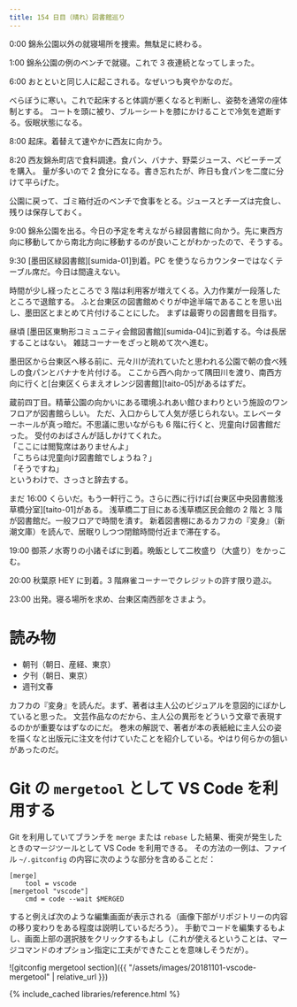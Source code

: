 ```yaml
---
title: 154 日目（晴れ）図書館巡り
---
```


0:00 錦糸公園以外の就寝場所を捜索。無駄足に終わる。

1:00 錦糸公園の例のベンチで就寝。これで 3 夜連続となってしまった。

6:00 おとといと同じ人に起こされる。なぜいつも爽やかなのだ。

べらぼうに寒い。これで起床すると体調が悪くなると判断し、姿勢を通常の座体制とする。
コートを頭に被り、ブルーシートを膝にかけることで冷気を遮断する。仮眠状態になる。

8:00 起床。着替えて速やかに西友に向かう。

8:20 西友錦糸町店で食料調達。食パン、バナナ、野菜ジュース、ベビーチーズを購入。
量が多いので 2 食分になる。書き忘れたが、昨日も食パンを二度に分けて平らげた。

公園に戻って、ゴミ箱付近のベンチで食事をとる。ジュースとチーズは完食し、残りは保存しておく。

9:00 錦糸公園を出る。今日の予定を考えながら緑図書館に向かう。先に東西方向に移動してから南北方向に移動するのが良いことがわかったので、そうする。

9:30 [墨田区緑図書館][sumida-01]到着。PC を使うならカウンターではなくテーブル席だ。今日は間違えない。

時間が少し経ったところで 3 階は利用客が増えてくる。入力作業が一段落したところで退館する。
ふと台東区の図書館めぐりが中途半端であることを思い出し、墨田区とまとめて片付けることにした。
まずは最寄りの図書館を目指す。

昼頃 [墨田区東駒形コミュニティ会館図書館][sumida-04]に到着する。今は長居することはない。
雑誌コーナーをざっと眺めて次へ進む。

墨田区から台東区へ移る前に、元々川が流れていたと思われる公園で朝の食べ残しの食パンとバナナを片付ける。
ここから西へ向かって隅田川を渡り、南西方向に行くと[台東区くらまえオレンジ図書館][taito-05]があるはずだ。

蔵前四丁目。精華公園の向かいにある環境ふれあい館ひまわりという施設のワンフロアが図書館らしい。
ただ、入口からして人気が感じられない。エレベーターホールが真っ暗だ。不思議に思いながらも 6 階に行くと、児童向け図書館だった。
受付のおばさんが話しかけてくれた。<br>
「ここには閲覧席はありませんよ」<br>
「こちらは児童向け図書館でしょうね？」<br>
「そうですね」<br>
というわけで、さっさと辞去する。

まだ 16:00 くらいだ。もう一軒行こう。さらに西に行けば[台東区中央図書館浅草橋分室][taito-01]がある。
浅草橋二丁目にある浅草橋区民会館の 2 階と 3 階が図書館だ。一般フロアで時間を潰す。
新着図書棚にあるカフカの『変身』（新潮文庫）を読んで、居眠りしつつ閉館時間付近まで滞在する。

19:00 御茶ノ水寄りの小諸そばに到着。晩飯として二枚盛り（大盛り）をかっこむ。

20:00 秋葉原 HEY に到着。3 階麻雀コーナーでクレジットの許す限り遊ぶ。

23:00 出発。寝る場所を求め、台東区南西部をさまよう。

# 読み物

* 朝刊（朝日、産経、東京）
* 夕刊（朝日、東京）
* 週刊文春

カフカの『変身』を読んだ。まず、著者は主人公のビジュアルを意図的にぼかしていると思った。
文芸作品なのだから、主人公の異形をどういう文章で表現するのかが重要なはずなのにだ。
巻末の解説で、著者が本の表紙絵に主人公の姿を描くなと出版元に注文を付けていたことを紹介している。やはり何らかの狙いがあったのだ。

# Git の `mergetool` として VS Code を利用する

Git を利用していてブランチを `merge` または `rebase` した結果、衝突が発生したときのマージツールとして VS Code を利用できる。
その方法の一例は、ファイル `~/.gitconfig` の内容に次のような部分を含めることだ：

```gitconfig
[merge]
    tool = vscode
[mergetool "vscode"]
    cmd = code --wait $MERGED
```

すると例えば次のような編集画面が表示される（画像下部がリポジトリーの内容の移り変わりをある程度は説明しているだろう）。
手動でコードを編集するもよし、画面上部の選択肢をクリックするもよし（これが使えるということは、マージコマンドのオプション指定に工夫ができたことを意味しそうだが）。

![gitconfig mergetool section]({{ "/assets/images/20181101-vscode-mergetool" | relative_url }})

{% include_cached libraries/reference.html %}
